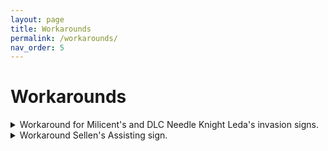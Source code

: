 ```yaml
---
layout: page
title: Workarounds
permalink: /workarounds/
nav_order: 5
---
```

# Workarounds


<details markdown="block">
<summary> Workaround for Milicent's and DLC Needle Knight Leda's invasion signs.  </summary>

> <b><u>Make backups of your save files before attempting</u></b>
>
><b><u>DO AT YOUR OWN RISK</u></b>
>
><b><u>NOTE:</u></b> You can <a id="raw-url" href="https://github.com/ersc-docs/ersc-docs.github.io/tree/main/assets/txt/steam_appid.txt">click here to take you to the steam_appid.txt download.</a>.
> Then put the `steam_appid.txt` file into your game folder and launch the game from `eldenring.exe` to start vanilla in offline mode. 
>
>
>1. go to appdata > roaming > elden ring
>2. There will be 2 sets of files in these folders, one set named .co2 and one .sl2 (co2 is seamless coop and sl2 is vanilla)
>3. Cut, not copy, the vanilla .sl2 files somewhere else, like a documents folder
>4. Rename the .co2 files to .sl2, this will convert them into vanilla characters
>5. <b><u>Launch the vanilla game in offline mode (read NOTE above)</u></b>, and complete the battle.
>6. Once the battle is over, close the game, change the converted file type back into .co2, and put the vanilla saves back in
>7. Continue seamless coop normally
>
>
> <b>NOTE:</b> For Needle Knight Leda, you could alternatively use the [Debug Tool](https://github.com/Nordgaren/Elden-Ring-Debug-Tool/releases/latest/) or [Cheat Engine](https://www.cheatengine.org/downloads.php) + the [TGA table](https://github.com/The-Grand-Archives/Elden-Ring-CT-TGA/releases/latest/) and warp yourself to `Divine Gate Front Staircase`.
>
> <b>NOTE 2:</b> For Milicent you could use the [Debug Tool](https://github.com/Nordgaren/Elden-Ring-Debug-Tool/releases/latest/) or [Cheat Engine](https://www.cheatengine.org/downloads.php) + the [TGA table](https://github.com/The-Grand-Archives/Elden-Ring-CT-TGA/releases/latest/) to give yourself the items you are missing out on.
>
> But as always when doing things like this. Make a backup before hand.
</details>

<details markdown="block">
<summary> Workaround Sellen's Assisting sign.  </summary>

> Temporary warkaround provided by NeoDim + friends. Done as a party of 3
>
> <b>Make a manual backup before attempting since it involved alt+F4ing out.</b>
>
>
> 1. Assisting Sellen after killing Rennala, Queen of the Full Moon, with these steps:
> 2. Use the gold summon sign with a full party of 3 players. You should see a Site of Grace and won't be able to fight after joining Sellen.
> 3. Use Mimic Tear Ashes to kill Witch-Hunter Jerren. Sellen must survive.
> 4. Everyone, except the host, disconnects using the Finger Severer.
> 5. The host quits using ALT+F4.
> 6. Upon loading back, you should still be a gold summon, but Sellen will be standing in the center of the room. You should be able to walk out of the arena now.
> 7. Fast travel back to the Raya Lucaria Grand Library Site of Grace. Now you won't be a gold summon and can talk to her.
>
> <b>NOTE 2:</b> You could alternatively use the [Debug Tool](https://github.com/Nordgaren/Elden-Ring-Debug-Tool/releases/latest/) or [Cheat Engine](https://www.cheatengine.org/downloads.php) + the [TGA table](https://github.com/The-Grand-Archives/Elden-Ring-CT-TGA/releases/latest/) to give yourself the items you are missing out on.
</details>


